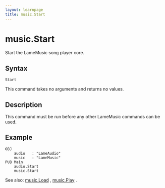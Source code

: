 ```yaml
---
layout: learnpage
title: music.Start
--- 
```


# music.Start

Start the LameMusic song player core.

## Syntax

    Start

This command takes no arguments and returns no values.

## Description

This command must be run before any other LameMusic commands can be
used.

## Example

    OBJ
        audio   : "LameAudio"
        music   : "LameMusic"
    PUB Main
        audio.Start
        music.Start

See also: [music.Load](music.Load.html) , [music.Play](music.Play.html)
.


